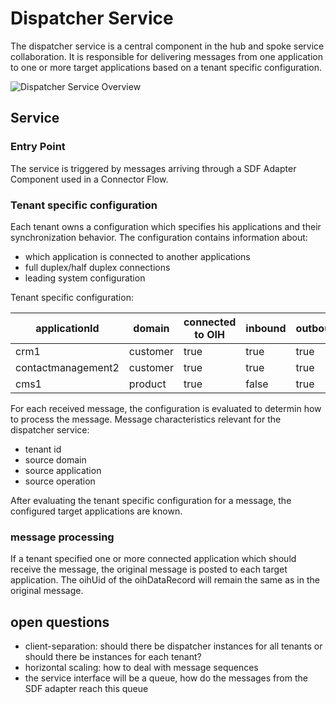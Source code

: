 # Dispatcher Service

The dispatcher service is a central component in the hub and spoke service collaboration. 
It is responsible for delivering messages from one application to one or more target applications based on a tenant specific configuration.

![Dispatcher Service Overview](assets/component_dispatcher_0.1.png)

## Service
### Entry Point

The service is triggered by messages arriving through a SDF Adapter Component used in a Connector Flow. 

### Tenant specific configuration

Each tenant owns a configuration which specifies his applications and their synchronization behavior.
The configuration contains information about:
* which application is connected to another applications
* full duplex/half duplex connections
* leading system configuration

Tenant specific configuration:

| applicationId | domain | connected to OIH | inbound | outbound |
| ------------- | ------------- | ------------- | ------------- | ------------- |
| crm1 | customer | true | true | true |
| contactmanagement2 | customer | true | true | true |
| cms1 | product | true | false | true |



For each received message, the configuration is evaluated to determin how to process the message. 
Message characteristics relevant for the dispatcher service:
* tenant id
* source domain
* source application
* source operation

After evaluating the tenant specific configuration for a message, the configured target applications are known.

### message processing

If a tenant specified one or more connected application which should receive the message, the original message is posted to each target application. The oihUid of the oihDataRecord will remain the same as in the original message.

## open questions

* client-separation: should there be dispatcher instances for all tenants or should there be instances for each tenant?
* horizontal scaling: how to deal with message sequences
* the service interface will be a queue, how do the messages from the SDF adapter reach this queue

